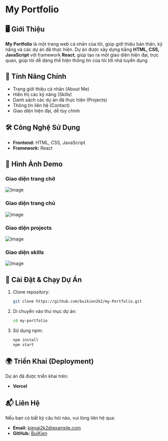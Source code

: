# My Portfolio

## 🖥️ Giới Thiệu
**My Portfolio** là một trang web cá nhân của tôi, giúp giới thiệu bản thân, kỹ năng và các dự án đã thực hiện. Dự án được xây dựng bằng **HTML, CSS, JavaScript** với framework **React**, giúp tạo ra một giao diện hiện đại, trực quan, giúp tôi dễ dàng thể hiện thông tin của tôi tới nhà tuyển dụng

## 🚀 Tính Năng Chính
- Trang giới thiệu cá nhân (About Me)
- Hiển thị các kỹ năng (Skills)
- Danh sách các dự án đã thực hiện (Projects)
- Thông tin liên hệ (Contact)
- Giao diện hiện đại, dễ tùy chỉnh

## 🛠️ Công Nghệ Sử Dụng
- **Frontend:** HTML, CSS, JavaScript
- **Framework:** React 

## 📸 Hình Ảnh Demo
### Giao diện trang chờ
![Image](https://github.com/user-attachments/assets/d18ee98e-7305-4eed-8b49-429701d02e33)

### Giao diện trang chủ
![image](https://github.com/user-attachments/assets/c484c0e8-098b-40fd-8806-4154773ea8d6)

### Giao diện projects
![Image](https://github.com/user-attachments/assets/85bbe521-946a-4739-8e2b-e47bd781f27a)

### Giao diện skills
![Image](https://github.com/user-attachments/assets/dd2ed90c-e61b-4f48-a1ca-e44445a1c29d)

## 🔧 Cài Đặt & Chạy Dự Án
1. Clone repository:
   ```bash
   git clone https://github.com/buikien2k2/my-Portfolio.git
   ```
2. Di chuyển vào thư mục dự án:
   ```bash
   cd my-portfolio
   ```
3. Sử dụng npm:
   ```bash
   npm install
   npm start
   ```

## 🌍 Triển Khai (Deployment)
Dự án đã được triển khai trên:
- **Vercel**


## 📬 Liên Hệ
Nếu bạn có bất kỳ câu hỏi nào, vui lòng liên hệ qua:
- **Email:** kienai2k2@example.com
- **GitHub:** [BuiKien](https://github.com/buikien2k2)


